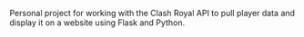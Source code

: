 Personal project for working with the Clash Royal API to pull player data and display it on a website using Flask and Python.

